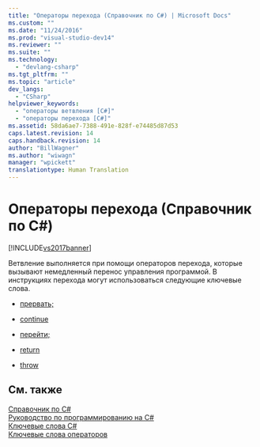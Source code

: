 ```yaml
---
title: "Операторы перехода (Справочник по C#) | Microsoft Docs"
ms.custom: ""
ms.date: "11/24/2016"
ms.prod: "visual-studio-dev14"
ms.reviewer: ""
ms.suite: ""
ms.technology: 
  - "devlang-csharp"
ms.tgt_pltfrm: ""
ms.topic: "article"
dev_langs: 
  - "CSharp"
helpviewer_keywords: 
  - "операторы ветвления [C#]"
  - "операторы перехода [C#]"
ms.assetid: 58da6ae7-7388-491e-828f-e74485d87d53
caps.latest.revision: 14
caps.handback.revision: 14
author: "BillWagner"
ms.author: "wiwagn"
manager: "wpickett"
translationtype: Human Translation
---
```

# Операторы перехода (Справочник по C#)
[!INCLUDE[vs2017banner](../../../csharp/includes/vs2017banner.md)]

Ветвление выполняется при помощи операторов перехода, которые вызывают немедленный перенос управления программой.  В инструкциях перехода могут использоваться следующие ключевые слова.  
  
-   [прервать;](../../../csharp/language-reference/keywords/break.md)  
  
-   [continue](../../../csharp/language-reference/keywords/continue.md)  
  
-   [перейти;](../../../csharp/language-reference/keywords/goto.md)  
  
-   [return](../../../csharp/language-reference/keywords/return.md)  
  
-   [throw](../../../csharp/language-reference/keywords/throw.md)  
  
## См. также  
 [Справочник по C\#](../../../csharp/language-reference/index.md)   
 [Руководство по программированию на C\#](../../../csharp/programming-guide/index.md)   
 [Ключевые слова C\#](../../../csharp/language-reference/keywords/index.md)   
 [Ключевые слова операторов](../../../csharp/language-reference/keywords/statement-keywords.md)